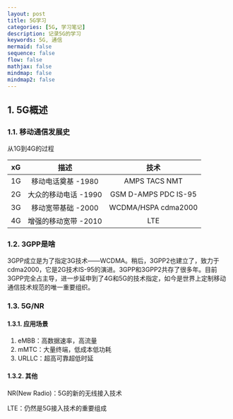 ```yaml
---
layout: post
title: 5G学习
categories: [5G, 学习笔记]
description: 记录5G的学习
keywords: 5G, 通信
mermaid: false
sequence: false
flow: false
mathjax: false
mindmap: false
mindmap2: false
---
```


## 1. 5G概述

### 1.1. 移动通信发展史

从1G到4G的过程

| **xG** |       **描述**       |       **技术**       |
|:------:|:--------------------:|:--------------------:|
|   1G   |  移动电话奠基 -1980  |     AMPS TACS NMT    |
|   2G   | 大众的移动电话 -1990 | GSM D-AMPS PDC IS-95 |
|   3G   |  移动宽带基础 -2000  |  WCDMA/HSPA cdma2000 |
|   4G   | 增强的移动宽带 -2010 |          LTE         |

### 1.2. 3GPP是啥

3GPP成立是为了指定3G技术——WCDMA。稍后，3GPP2也建立了，致力于cdma2000，它是2G技术IS-95的演进。3GPP和3GPP2共存了很多年。目前3GPP完全占主导，进一步延申到了4G和5G的技术指定，如今是世界上定制移动通信技术规范的唯一重要组织。

### 1.3. 5G/NR

#### 1.3.1. 应用场景

1. eMBB：高数据速率，高流量
2. mMTC：大量终端，低成本低功耗
3. URLLC：超高可靠超低时延

#### 1.3.2. 其他

NR(New Radio)：5G的新的无线接入技术

LTE：仍然是5G接入技术的重要组成

